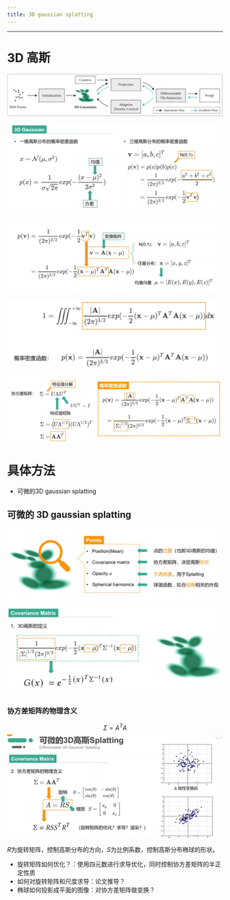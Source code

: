 ```yaml
---
title: 3D gaussian splatting
---
```


-----
# 3D 高斯

![enter description here](./images/1706059741442.png)

![enter description here](./images/1706065827816.png)


![enter description here](./images/1706065959207.png)

![enter description here](./images/1706067055903.png)

![enter description here](./images/1706067269543.png)
# 具体方法
- 可微的3D gaussian splatting

## 可微的 3D gaussian splatting


![enter description here](./images/1706092433415.png)



![enter description here](./images/1706092536792.png)

### 协方差矩阵的物理含义
$$\Sigma = A^TA$$
![enter description here](./images/1706092730833.png)

$R$为旋转矩阵，控制高斯分布的方向，$S$为比例系数，控制高斯分布椭球的形状。

- 旋转矩阵如何优化？：使用四元数进行求导优化，同时控制协方差矩阵的半正定性质
- 如何对旋转矩阵和尺度求导：论文推导？
- 椭球如何投影成平面的图像：对协方差矩阵做变换？